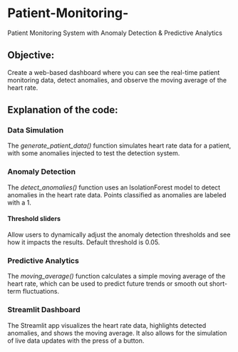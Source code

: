# Patient-Monitoring-
Patient Monitoring System with Anomaly Detection & Predictive Analytics

## Objective:
Create a web-based dashboard where you can see the real-time patient monitoring data, detect anomalies, and observe the moving average of the heart rate.

## Explanation of the code:
### Data Simulation
The *generate_patient_data()* function simulates heart rate data for a patient, with some anomalies injected to test the detection system.
### Anomaly Detection
The *detect_anomalies()* function uses an IsolationForest model to detect anomalies in the heart rate data. Points classified as anomalies are labeled with a 1. 
#### Threshold sliders
Allow users to dynamically adjust the anomaly detection thresholds and see how it impacts the results. Default threshold is 0.05.
### Predictive Analytics
The *moving_average()* function calculates a simple moving average of the heart rate, which can be used to predict future trends or smooth out short-term fluctuations.
### Streamlit Dashboard
The Streamlit app visualizes the heart rate data, highlights detected anomalies, and shows the moving average. It also allows for the simulation of live data updates with the press of a button.
